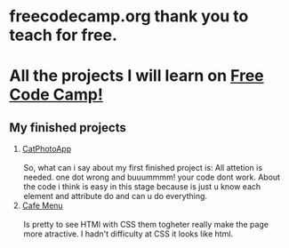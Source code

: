 # freecodecamp.org thank you to teach for free.
<h1> All the projects I will learn on <a href="freecodecamp.org"> Free Code Camp!</a> </h1>

<h2> My finished projects </h2>
<ol>
   <li><a href="https://github.com/markosalvesp/freecodecamp.org/blob/main/CatPhotoApp.html"> CatPhotoApp</a></li><br>
   <legend> So, what can i say about my first finished project is: All attetion is needed. one dot wrong and buuummmm! your code dont work.
    About the code i think is easy in this stage because is just u know each element and attribute do and can u do everything.
    </legend>
   <li> <a href="https://github.com/markosalvesp/Cafe-Menu"> Cafe Menu </a> </li><br>
   <legend> Is pretty to see HTMl with CSS them togheter really make the page more atractive. I hadn't difficulty at CSS it looks like html.

 </legend>

</ol>
